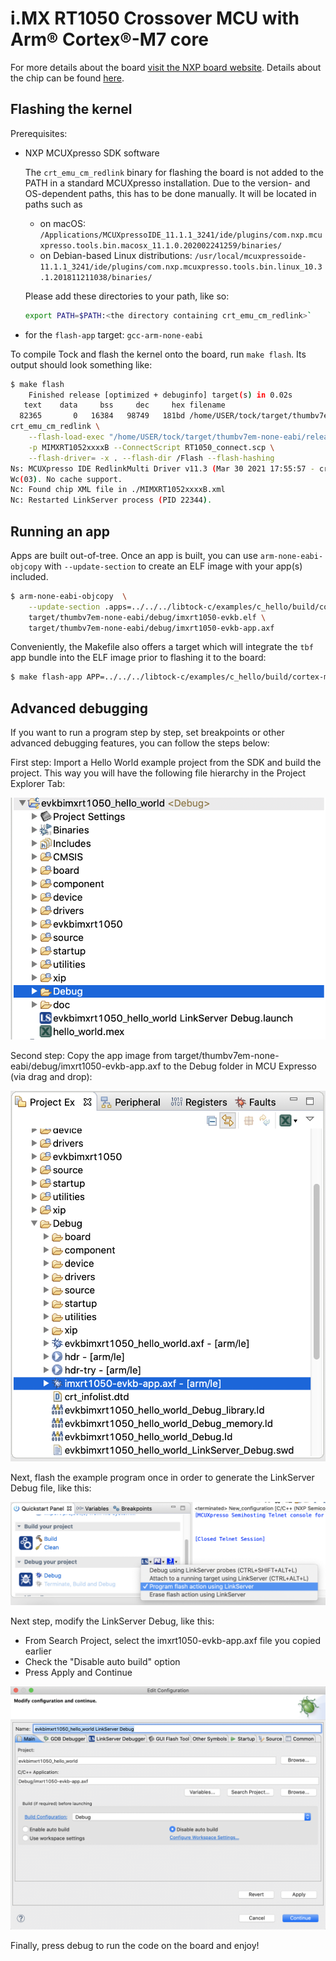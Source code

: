 i.MX RT1050 Crossover MCU with Arm® Cortex®-M7 core
====================================================

For more details about the board [visit the NXP  board website](https://www.nxp.com/design/development-boards/i-mx-evaluation-and-development-boards/i-mx-rt1050-evaluation-kit:MIMXRT1050-EVK). Details about the chip can be found [here](https://www.nxp.com/products/processors-and-microcontrollers/arm-microcontrollers/i-mx-rt-crossover-mcus/i-mx-rt1050-crossover-mcu-with-arm-cortex-m7-core:i.MX-RT1050).


## Flashing the kernel

Prerequisites:
- NXP MCUXpresso SDK software

  The `crt_emu_cm_redlink` binary for flashing the board is not added
  to the PATH in a standard MCUXpresso installation. Due to the
  version- and OS-dependent paths, this has to be done manually. It
  will be located in paths such as

  - on macOS: `/Applications/MCUXpressoIDE_11.1.1_3241/ide/plugins/com.nxp.mcuxpresso.tools.bin.macosx_11.1.0.202002241259/binaries/`
  - on Debian-based Linux distributions: `/usr/local/mcuxpressoide-11.1.1_3241/ide/plugins/com.nxp.mcuxpresso.tools.bin.linux_10.3.1.201811211038/binaries/`

  Please add these directories to your path, like so:
  ```bash
  export PATH=$PATH:<the directory containing crt_emu_cm_redlink>`
  ```
- for the `flash-app` target: `gcc-arm-none-eabi`

To compile Tock and flash the kernel onto the board, run `make
flash`. Its output should look something like:

```bash
$ make flash
    Finished release [optimized + debuginfo] target(s) in 0.02s
   text	   data	    bss	    dec	    hex	filename
  82365	      0	  16384	  98749	  181bd	/home/USER/tock/target/thumbv7em-none-eabi/release/imxrt1050-evkb
crt_emu_cm_redlink \
	--flash-load-exec "/home/USER/tock/target/thumbv7em-none-eabi/release/imxrt1050-evkb.elf" \
	-p MIMXRT1052xxxxB --ConnectScript RT1050_connect.scp \
	--flash-driver= -x . --flash-dir /Flash --flash-hashing
Ns: MCUXpresso IDE RedlinkMulti Driver v11.3 (Mar 30 2021 17:55:57 - crt_emu_cm_redlink build 18)
Wc(03). No cache support.
Nc: Found chip XML file in ./MIMXRT1052xxxxB.xml
Nc: Restarted LinkServer process (PID 22344).
```

## Running an app

Apps are built out-of-tree. Once an app is built, you can use
`arm-none-eabi-objcopy` with `--update-section` to create an ELF image
with your app(s) included.

```bash
$ arm-none-eabi-objcopy  \
    --update-section .apps=../../../libtock-c/examples/c_hello/build/cortex-m7/cortex-m7.tbf \
    target/thumbv7em-none-eabi/debug/imxrt1050-evkb.elf \
    target/thumbv7em-none-eabi/debug/imxrt1050-evkb-app.axf
```

Conveniently, the Makefile also offers a target which will integrate
the `tbf` app bundle into the ELF image prior to flashing it to the
board:

```bash
$ make flash-app APP=../../../libtock-c/examples/c_hello/build/cortex-m7/cortex-m7.tbf
```

## Advanced debugging

If you want to run a program step by step, set breakpoints or other advanced debugging features,
you can follow the steps below:

First step: Import a Hello World example project from the SDK and build the project. This way you will have the following file hierarchy in the Project Explorer Tab:

![image info](./pictures/project-explorer.png)

Second step: Copy the app image from target/thumbv7em-none-eabi/debug/imxrt1050-evkb-app.axf to the Debug folder in MCU Expresso (via drag and drop):

![image info](./pictures/copy-to-debug.png)

Next, flash the example program once in order to generate the LinkServer Debug file, like this:

![image info](./pictures/flash-example.png)

Next step, modify the LinkServer Debug, like this:

- From Search Project, select the imxrt1050-evkb-app.axf file you copied earlier
- Check the "Disable auto build" option
- Press Apply and Continue

![image info](./pictures/config-link-server.png)

Finally, press debug to run the code on the board and enjoy!



